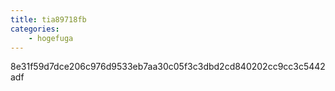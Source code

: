 ```yaml
---
title: tia89718fb
categories:
    - hogefuga
---
```

8e31f59d7dce206c976d9533eb7aa30c05f3c3dbd2cd840202cc9cc3c5442adf